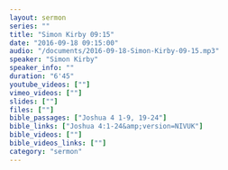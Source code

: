 ```yaml
---
layout: sermon
series: ""
title: "Simon Kirby 09:15"
date: "2016-09-18 09:15:00"
audio: "/documents/2016-09-18-Simon-Kirby-09-15.mp3"
speaker: "Simon Kirby"
speaker_info: ""
duration: "6'45"
youtube_videos: [""]
vimeo_videos: [""]
slides: [""]
files: [""]
bible_passages: ["Joshua 4 1-9, 19-24"]
bible_links: ["Joshua 4:1-24&amp;version=NIVUK"]
bible_videos: [""]
bible_videos_links: [""]
category: "sermon"
---
```

